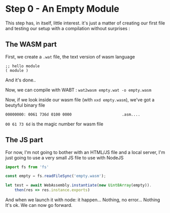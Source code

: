 # Step 0 - An Empty Module
This step has, in itself, little interest. it's just a matter of creating our first file and testing our setup with a compilation without surprises :


## The WASM part
First, we create a `.wat` file, the text version of wasm language
```wasm
;; hello module
( module )
```
And it's done..

Now, we can compile with WABT :
`wat2wasm empty.wat -o empty.wasm`

Now, if we look inside our wasm file (with `xxd empty.wasm`), we've got a beutyful binary file
```
00000000: 0061 736d 0100 0000                      .asm....
```

`00 61 73 6d` is the magic number for wasm file

## The JS part
For now, I'm not going to bother with an HTML/JS file and a local server, I'm just going to use a very small JS file to use with NodeJS

```js
import fs from 'fs'

const empty = fs.readFileSync('empty.wasm');

let test = await WebAssembly.instantiate(new Uint8Array(empty)).
    then(res => res.instance.exports)
```

And when we launch it with node: it happen... Nothing, no error... Nothing 
It's ok. We can now go forward.




